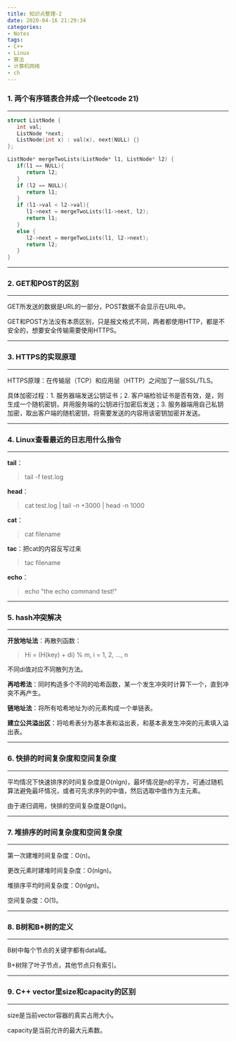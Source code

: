 ```yaml
---
title: 知识点整理-2
date: 2020-04-16 21:29:34
categories: 
- Notes
tags:
- C++
- Linux
- 算法
- 计算机网络
- ch
---
```


### 1. 两个有序链表合并成一个(leetcode 21)

---

```c++
struct ListNode {
   int val;
   ListNode *next;
   ListNode(int x) : val(x), next(NULL) {}
};

ListNode* mergeTwoLists(ListNode* l1, ListNode* l2) {
   if(l1 == NULL){
      return l2;
   }
   if (l2 == NULL){
      return l1;
   }
   if (l1->val < l2->val){
      l1->next = mergeTwoLists(l1->next, l2);
      return l1;
   }
   else {
      l2->next = mergeTwoLists(l1, l2->next);
      return l2;
   }
}
```

---

<!--more-->

### 2. GET和POST的区别

---

GET所发送的数据是URL的一部分，POST数据不会显示在URL中。

GET和POST方法没有本质区别，只是报文格式不同，两者都使用HTTP，都是不安全的，想要安全传输需要使用HTTPS。

---

### 3. HTTPS的实现原理

---

HTTPS原理：在传输层（TCP）和应用层（HTTP）之间加了一层SSL/TLS。

具体加密过程：1. 服务器端发送公钥证书；2. 客户端检验证书是否有效，是，则生成一个随机密钥，并用服务端的公钥进行加密后发送；3. 服务器端用自己私钥加密，取出客户端的随机密钥，将需要发送的内容用该密钥加密并发送。

---

### 4. Linux查看最近的日志用什么指令

---

**tail**：

> tail -f test.log

**head**：

> cat test.log | tail -n +3000 | head -n 1000

**cat**：

> cat filename

**tac**：把cat的内容反写过来

> tac filename

**echo**：

> echo "the echo command test!"

---

### 5. hash冲突解决

---

**开放地址法**：再散列函数：

> Hi = (H(key) + di) % m, i = 1, 2, ..., n

不同di值对应不同散列方法。

**再哈希法**：同时构造多个不同的哈希函数，某一个发生冲突时计算下一个，直到冲突不再产生。

**链地址法**：将所有哈希地址为i的元素构成一个单链表。

**建立公共溢出区**：将哈希表分为基本表和溢出表，和基本表发生冲突的元素填入溢出表。

---

### 6. 快排的时间复杂度和空间复杂度

---

平均情况下快速排序的时间复杂度是O(nlgn)，最坏情况是n的平方，可通过随机算法避免最坏情况，或者可先求序列的中值，然后选取中值作为主元素。

由于递归调用，快排的空间复杂度是O(lgn)。

---

### 7. 堆排序的时间复杂度和空间复杂度

---

第一次建堆时间复杂度：O(n)。

更改元素时建堆时间复杂度：O(nlgn)。

堆排序平均时间复杂度：O(nlgn)。

空间复杂度：O(1)。

---

### 8. B树和B+树的定义

---

B树中每个节点的关键字都有data域。

B+树除了叶子节点，其他节点只有索引。

---

### 9. C++ vector里size和capacity的区别

---

size是当前vector容器的真实占用大小。

capacity是当前允许的最大元素数。


